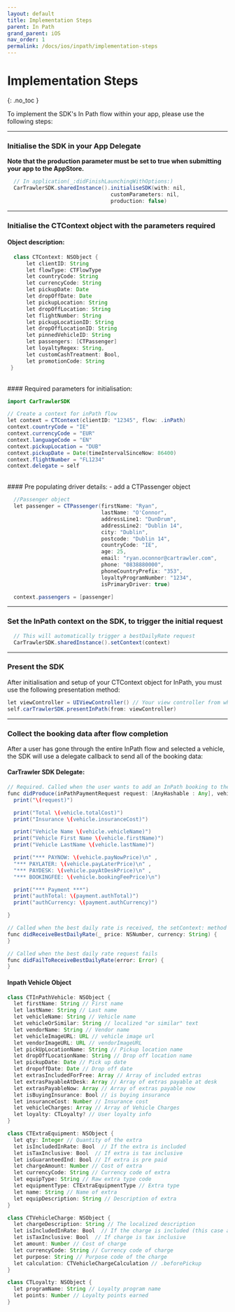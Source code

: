 ```yaml
---
layout: default
title: Implementation Steps
parent: In Path
grand_parent: iOS
nav_order: 1
permalink: /docs/ios/inpath/implementation-steps
---
```


# Implementation Steps

{: .no_toc }

To implement the SDK's In Path flow within your app, please use the following steps:

---


### Initialise the SDK in your App Delegate <br/>
<b>Note that the production parameter must be set to true when submitting your app to the AppStore.</b>

```java
  // In application(_:didFinishLaunchingWithOptions:)
  CarTrawlerSDK.sharedInstance().initialiseSDK(with: nil,
                                 customParameters: nil,
                                 production: false)
```

---
### Initialise the CTContext object with the parameters required

#### Object description:

  ```java
    class CTContext: NSObject {
        let clientID: String
        let flowType: CTFlowType
        let countryCode: String
        let currencyCode: String
        let pickupDate: Date
        let dropOffDate: Date
        let pickupLocation: String
        let dropOffLocation: String
        let flightNumber: String
        let pickupLocationID: String
        let dropOffLocationID: String
        let pinnedVehicleID: String
        let passengers: [CTPassenger]
        let loyaltyRegex: String,
        let customCashTreatment: Bool,
        let promotionCode: String
   }
  ```

<br/>
#### Required parameters for initialisation:

  ```java
  import CarTrawlerSDK

  // Create a context for inPath flow
  let context = CTContext(clientID: "12345", flow: .inPath)
  context.countryCode = "IE"
  context.currencyCode = "EUR"
  context.languageCode = "EN"
  context.pickupLocation = "DUB"
  context.pickupDate = Date(timeIntervalSinceNow: 86400)
  context.flightNumber = "FL1234"
  context.delegate = self
  ```

<br/>
#### Pre populating driver details:
- add a CTPassenger object

```java
  //Passenger object
  let passenger = CTPassenger(firstName: "Ryan",
                              lastName: "O'Connor",
                              addressLine1: "DunDrum",
                              addressLine2: "Dublin 14",
                              city: "Dublin",
                              postcode: "Dublin 14",
                              countryCode: "IE",
                              age: 25,
                              email: "ryan.oconnor@cartrawler.com",
                              phone: "0838880000",
                              phoneCountryPrefix: "353",
                              loyaltyProgramNumber: "1234",
                              isPrimaryDriver: true)

  context.passengers = [passenger]
  ```

---
### Set the InPath context on the SDK, to trigger the initial request
```java
  // This will automatically trigger a bestDailyRate request
  CarTrawlerSDK.sharedInstance().setContext(context)
```

---
### Present the SDK

After initialisation and setup of your CTContext object for InPath, you must use the following presentation method:

```java
let viewController = UIViewController() // Your view controller from which the SDK will be presented.
self.carTrawlerSDK.presentInPath(from: viewController)
```

---
### Collect the booking data after flow completion

After a user has gone through the entire InPath flow and selected a vehicle, the SDK will use a delegate callback to send all of the booking data:

#### CarTrawler SDK Delegate:
```java
// Required. Called when the user wants to add an InPath booking to their flight booking.
func didProduce(inPathPaymentRequest request: [AnyHashable : Any], vehicle: CTInPathVehicle, payment: Payment) {
  print("\(request)")

  print("Total \(vehicle.totalCost)")
  print("Insurance \(vehicle.insuranceCost)")

  print("Vehicle Name \(vehicle.vehicleName)")
  print("Vehicle First Name \(vehicle.firstName)")
  print("Vehicle LastName \(vehicle.lastName)")

  print("*** PAYNOW: \(vehicle.payNowPrice)\n" ,
  "*** PAYLATER: \(vehicle.payLaterPrice)\n" ,
  "*** PAYDESK: \(vehicle.payAtDeskPrice)\n" ,
  "*** BOOKINGFEE: \(vehicle.bookingFeePrice)\n")

  print("*** Payment ***")
  print("authTotal: \(payment.authTotal)")
  print("authCurrency: \(payment.authCurrency)")

}

// Called when the best daily rate is received, the setContext: method will trigger this request automatically
func didReceiveBestDailyRate(_ price: NSNumber, currency: String) {
}

// Called when the best daily rate request fails
func didFailToReceiveBestDailyRate(error: Error) {
}
```

#### Inpath Vehicle Object

  ```java
  class CTInPathVehicle: NSObject {
    let firstName: String // First name
    let lastName: String // Last name
    let vehicleName: String // Vehicle name
    let vehicleOrSimilar: String // localized "or similar" text
    let vendorName: String // Vendor name
    let vehicleImageURL: URL // vehicle image url
    let vendorImageURL: URL // vendorImageURL
    let pickUpLocationName: String // Pickup location name
    let dropOffLocationName: String // Drop off location name
    let pickupDate: Date // Pick up date
    let dropoffDate: Date // Drop off date
    let extrasIncludedForFree: Array // Array of included extras
    let extrasPayableAtDesk: Array // Array of extras payable at desk
    let extrasPayableNow: Array // Array of extras payable now
    let isBuyingInsurance: Bool // is buying insurance
    let insuranceCost: Number // Insurance cost
    let vehicleCharges: Array // Array of Vehicle Charges
    let loyalty: CTLoyalty? // User loyalty info
  }

  class CTExtraEquipment: NSObject {
    let qty: Integer // Quantity of the extra
    let isIncludedInRate: Bool  // If the extra is included
    let isTaxInclusive: Bool  // If extra is tax inclusive
    let isGuaranteedInd: Bool // If extra is pre paid
    let chargeAmount: Number // Cost of extra
    let currencyCode: String // Currency code of extra
    let equipType: String // Raw extra type code
    let equipmentType: CTExtraEquipmentType // Extra type
    let name: String // Name of extra
    let equipDescription: String // Description of extra
  }

  class CTVehicleCharge: NSObject {
    let chargeDescription: String // The localized description
    let isIncludedInRate: Bool  // If the charge is included (this case always true)
    let isTaxInclusive: Bool  // If charge is tax inclusive
    let amount: Number // Cost of charge
    let currencyCode: String // Currency code of charge
    let purpose: String // Purpose code of the charge
    let calculation: CTVehicleChargeCalculation // .beforePickup
  }

  class CTLoyalty: NSObject {
    let programName: String // Loyalty program name
    let points: Number // Loyalty points earned
  }
  ```